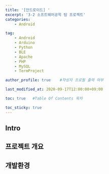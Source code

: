 ```yaml
---
title: '[안드로이드] ' 
excerpt: '3-2 소프트웨어공학 텀 프로젝트'
categories:
    - Android

tag:
    - Android
    - Arduino
    - Python
    - BLE
    - Apache
    - PHP 
    - MySQL
    - TermProject

author_profile: true    #작성자 프로필 출력 여부

last_modified_at: 2020-09-17T12:00:00+09:00

toc: true   #Table Of Contents 목차 

toc_sticky: true
---
```


## Intro


## 프로젝트 개요


## 개발환경


